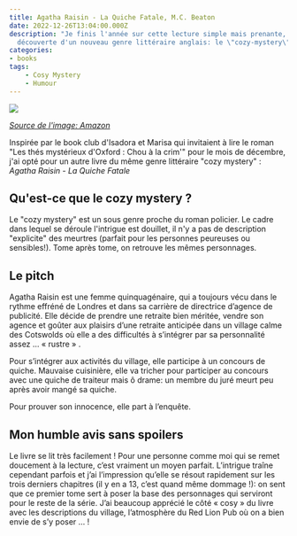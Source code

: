 ```yaml
---
title: Agatha Raisin - La Quiche Fatale, M.C. Beaton
date: 2022-12-26T13:04:00.000Z
description: "Je finis l'année sur cette lecture simple mais prenante, à la
  découverte d'un nouveau genre littéraire anglais: le \"cozy-mystery\". "
categories:
- books
tags:
    - Cosy Mystery
    - Humour
---
```


<img src="https://m.media-amazon.com/images/I/51TXlwfH7OL.jpg">

_[Source de l'image: Amazon](https://www.amazon.fr/Agatha-Raisin-enqu%C3%AAte-quiche-fatale/dp/2226317325)_

Inspirée par le book club d'Isadora et Marisa qui invitaient à lire le roman "Les thés mystérieux d'Oxford : Chou à la crim'" pour le mois de décembre, j'ai opté pour un autre livre du même genre littéraire "cozy mystery" : *Agatha Raisin - La Quiche Fatale*

## Qu'est-ce que le cozy mystery ?

Le "cozy mystery" est un sous genre proche du roman policier. Le cadre dans lequel se déroule l'intrigue est douillet, il n'y a pas de description "explicite" des meurtres (parfait pour les personnes peureuses ou sensibles!). Tome après tome, on retrouve les mêmes personnages.

## Le pitch

Agatha Raisin est une femme quinquagénaire, qui a toujours vécu dans le rythme effréné de Londres et dans sa carrière de directrice d’agence de publicité. Elle décide de prendre une retraite bien méritée, vendre son agence et goûter aux plaisirs d’une retraite anticipée dans un village calme des Cotswolds où elle a des difficultés à s’intégrer par sa personnalité assez … « rustre » .

Pour s’intégrer aux activités du village, elle participe à un concours de quiche. Mauvaise cuisinière, elle va tricher pour participer au concours avec une quiche de traiteur mais ô drame: un membre du juré meurt peu après avoir mangé sa quiche.

Pour prouver son innocence, elle part à l’enquête.


## Mon humble avis sans spoilers

Le livre se lit très facilement ! Pour une personne comme moi qui se remet doucement à la lecture, c’est vraiment un moyen parfait. L’intrigue traîne cependant parfois et j’ai l’impression qu’elle se résout rapidement sur les trois derniers chapitres (il y en a 13, c’est quand même dommage !): on sent que ce premier tome sert à poser la base des personnages qui serviront pour le reste de la série. J’ai beaucoup apprécié le côté « cosy »  du livre avec les descriptions du village, l’atmosphère du Red Lion Pub où on a bien envie de s’y poser … !
